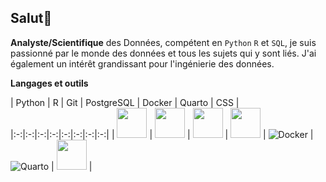 ## Salut👋

<!--
**nazif96/Nazif96** is a ✨ _special_ ✨ repository because its `README.md` (this file) appears on your GitHub profile.

Here are some ideas to get you started:

- 🔭 I’m currently working on ...
- 🌱 I’m currently learning ...
- 👯 I’m looking to collaborate on ...
- 🤔 I’m looking for help with ...
- 💬 Ask me about ...
- 📫 How to reach me: ...
- 😄 Pronouns: ...
- ⚡ Fun fact: ...
-->

**Analyste/Scientifique** des Données, compétent en `Python` `R` et `SQL`, je suis passionné par le monde des données et tous les sujets qui y sont liés.
J'ai également un intérêt grandissant pour l'ingénierie des données. 

**Langages et outils**

| Python | R | Git | PostgreSQL | Docker | Quarto | CSS |
|:-:|:-:|:-:|:-:|:-:|:-:|:-:|:-:|
| <img src="https://img.icons8.com/color/480/null/python--v1.png" width="48" height="48"> | <img src="https://img.icons8.com/fluency/480/null/r-project.png" width="48" height="48"> | <img src="https://img.icons8.com/color/480/null/git.png" width="48" height="48"> | <img src="https://img.icons8.com/color/480/null/postgreesql.png" width="48" height="48"> | ![Docker](path/to/docker-icon.svg) | ![Quarto](path/to/quarto-icon.svg) | <img src="https://img.icons8.com/fluency/480/null/css3.png" width="48" height="48"> |




